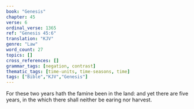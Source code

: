 ```yaml
---
book: "Genesis"
chapter: 45
verse: 6
ordinal_verse: 1365
ref: "Genesis 45:6"
translation: "KJV"
genre: "Law"
word_count: 27
topics: []
cross_references: []
grammar_tags: [negation, contrast]
thematic_tags: [time-units, time-seasons, time]
tags: ["Bible","KJV","Genesis"]
---
```

For these two years hath the famine been in the land: and yet there are five years, in the which there shall neither be earing nor harvest.
